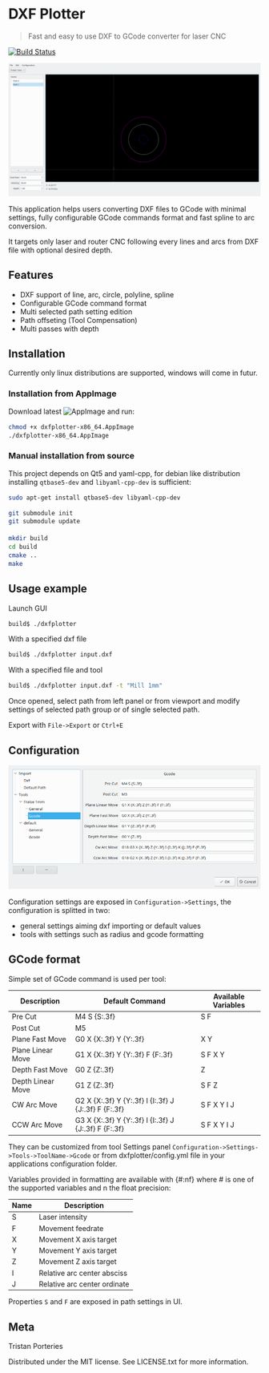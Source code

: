 # DXF Plotter

> Fast and easy to use DXF to GCode converter for laser CNC


[![Build Status](https://travis-ci.com/panzergame/dxfplotter.svg?branch=develop)](https://travis-ci.com/panzergame/dxfplotter)

![](doc/screen.png)

This application helps users converting DXF files to GCode with minimal settings, fully configurable GCode commands format and fast spline to arc conversion. 

It targets only laser and router CNC following every lines and arcs from DXF file with optional desired depth.


## Features

* DXF support of line, arc, circle, polyline, spline
* Configurable GCode command format
* Multi selected path setting edition
* Path offseting (Tool Compensation)
* Multi passes with depth

## Installation

Currently only linux distributions are supported, windows will come in futur.

### Installation from AppImage

Download latest ![AppImage](https://github.com/panzergame/dxfplotter/releases) and run:

```sh
chmod +x dxfplotter-x86_64.AppImage
./dxfplotter-x86_64.AppImage
```

### Manual installation from source

This project depends on Qt5 and yaml-cpp, for debian like distribution installing `qtbase5-dev` and `libyaml-cpp-dev` is sufficient:

```sh
sudo apt-get install qtbase5-dev libyaml-cpp-dev
```

```sh
git submodule init
git submodule update

mkdir build
cd build
cmake ..
make
```

## Usage example

Launch GUI

```sh
build$ ./dxfplotter
```

With a specified dxf file

```sh
build$ ./dxfplotter input.dxf
```

With a specified file and tool

```sh
build$ ./dxfplotter input.dxf -t "Mill 1mm"
```

Once opened, select path from left panel or from viewport and modify settings of selected path group or of single selected path. 

Export with `File->Export` or `Ctrl+E`


## Configuration

![](doc/configuration.png)

Configuration settings are exposed in `Configuration->Settings`, the configuration is splitted in two:
* general settings aiming dxf importing or default values
* tools with settings such as radius and gcode formatting

## GCode format

Simple set of GCode command is used per tool:


| Description | Default Command | Available Variables |
| - | - | - |
| Pre Cut | M4 S \{S:.3f} | S F |
| Post Cut | M5 | |
| Plane Fast Move | G0 X \{X:.3f} Y \{Y:.3f} | X Y |
| Plane Linear Move | G1 X \{X:.3f} Y \{Y:.3f} F \{F:.3f} | S F X Y |
| Depth Fast Move | G0 Z \{Z:.3f} | Z |
| Depth Linear Move | G1 Z \{Z:.3f} | S F Z |
| CW Arc Move | G2 X \{X:.3f} Y \{Y:.3f} I \{I:.3f} J \{J:.3f} F \{F:.3f} | S F X Y I J |
| CCW Arc Move | G3 X \{X:.3f} Y \{Y:.3f} I \{I:.3f} J \{J:.3f} F \{F:.3f} | S F X Y I J |

They can be customized from tool Settings panel `Configuration->Settings->Tools->ToolName->Gcode` or from dxfplotter/config.yml file in your applications configuration folder.

Variables provided in formatting are available with {#:nf} where # is one of the supported variables and n the float precision: 

| Name | Description |
| - | - |
| S | Laser intensity |
| F | Movement feedrate |
| X | Movement X axis target |
| Y | Movement Y axis target |
| Z | Movement Z axis target |
| I | Relative arc center absciss |
| J | Relative arc center ordinate |

Properties `S` and `F` are exposed in path settings in UI.

## Meta

Tristan Porteries

Distributed under the MIT license. See LICENSE.txt for more information.
